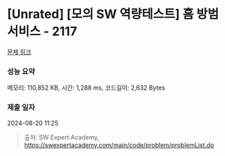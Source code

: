 # [Unrated] [모의 SW 역량테스트] 홈 방범 서비스 - 2117 

[문제 링크](https://swexpertacademy.com/main/code/problem/problemDetail.do?contestProbId=AV5V61LqAf8DFAWu) 

### 성능 요약

메모리: 110,852 KB, 시간: 1,288 ms, 코드길이: 2,632 Bytes

### 제출 일자

2024-08-20 11:25



> 출처: SW Expert Academy, https://swexpertacademy.com/main/code/problem/problemList.do